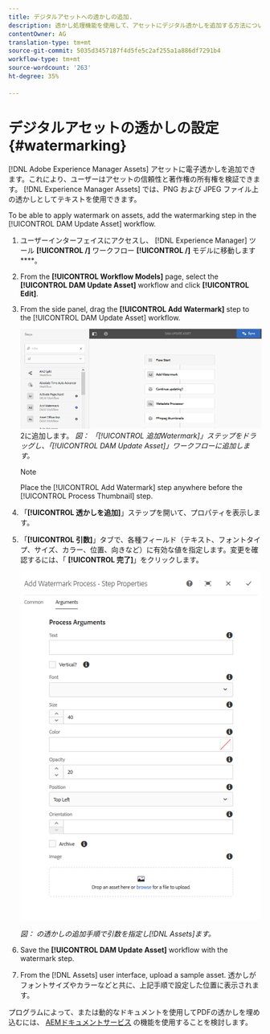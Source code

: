 ```yaml
---
title: デジタルアセットへの透かしの追加.
description: 透かし処理機能を使用して、アセットにデジタル透かしを追加する方法について説明します。
contentOwner: AG
translation-type: tm+mt
source-git-commit: 5035d3457187f4d5fe5c2af255a1a886df7291b4
workflow-type: tm+mt
source-wordcount: '263'
ht-degree: 35%

---
```



# デジタルアセットの透かしの設定 {#watermarking}

[!DNL Adobe Experience Manager Assets] アセットに電子透かしを追加できます。これにより、ユーザーはアセットの信頼性と著作権の所有権を検証できます。 [!DNL Experience Manager Assets] では、PNG および JPEG ファイル上の透かしとしてテキストを使用できます。

To be able to apply watermark on assets, add the watermarking step in the [!UICONTROL DAM Update Asset] workflow.

1. ユーザーインターフェイスにアクセスし、 [!DNL Experience Manager] ツール **[!UICONTROL /]** ワークフロー **[!UICONTROL /]** モデルに移動します ****。
1. From the **[!UICONTROL Workflow Models]** page, select the **[!UICONTROL DAM Update Asset]** workflow and click **[!UICONTROL Edit]**.

1. From the side panel, drag the **[!UICONTROL Add Watermark]** step to the [!UICONTROL DAM Update Asset] workflow.

   ![[!UICONTROL 透かし] 手順をドラッグし、 [!UICONTROL DAM Update Asset] ワークフロー](assets/add_watermark_step_aem_assets.png)2に追加します。
   *図： 「[!UICONTROL 追加Watermark]」ステップをドラッグし、「[!UICONTROL DAM Update Asset]」ワークフローに追加します。*

   >[!NOTE]
   >
   >Place the [!UICONTROL Add Watermark] step anywhere before the [!UICONTROL Process Thumbnail] step.

1. 「**[!UICONTROL 透かしを追加]**」ステップを開いて、プロパティを表示します。
1. 「**[!UICONTROL 引数]**」タブで、各種フィールド（テキスト、フォントタイプ、サイズ、カラー、位置、向きなど）に有効な値を指定します。変更を確認するには、「 **[!UICONTROL 完了]**」をクリックします。

   ![Assets における「透かしを追加」ステップの引数の指定](assets/arguments_add_watermark_aem_assets.png)

   *図： の透かしの追加手順で引数を指定し[!DNL Assets]ます。*

1. Save the **[!UICONTROL DAM Update Asset]** workflow with the watermark step.
1. From the [!DNL Assets] user interface, upload a sample asset. 透かしがフォントサイズやカラーなどと共に、上記手順で設定した位置に表示されます。

プログラムによって、または動的なドキュメントを使用してPDFの透かしを埋め込むには、 [AEMドキュメントサービス](/help/forms/using/overview-aem-document-services.md) の機能を使用することを検討します。
